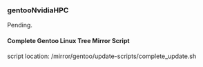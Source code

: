 ### gentooNvidiaHPC

Pending.

#### Complete Gentoo Linux Tree Mirror Script
script location: /mirror/gentoo/update-scripts/complete_update.sh


